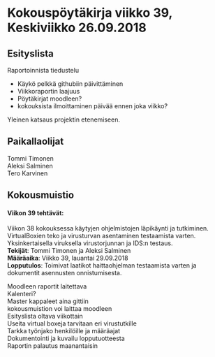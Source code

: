 # Kokouspöytäkirja viikko 39, Keskiviikko 26.09.2018  

## Esityslista  
Raportoinnista tiedustelu  
* Käykö pelkkä githubiin päivittäminen
* Viikkoraportin laajuus
* Pöytäkirjat moodleen?
* kokouksista ilmoittaminen päivää ennen joka viikko?  
  
Yleinen katsaus projektin etenemiseen.


## Paikallaolijat
Tommi Timonen  
Aleksi Salminen  
Tero Karvinen  

## Kokousmuistio
  
#### Viikon 39 tehtävät:  
Viikon 38 kokouksessa käytyjen ohjelmistojen läpikäynti ja tutkiminen.  
VirtualBoxien teko ja virusturvan asentaminen testaamista varten.  
Yksinkertaisella viruksella virustorjunnan ja IDS:n testaus.  
**Tekijät**: Tommi Timonen ja Aleksi Salminen  
**Määräaika**: Viikko 39, lauantai 29.09.2018  
**Lopputulos**: Toimivat laatikot haittaohjelman testaamista varten ja dokumentit asennusten onnistumisesta.  

Moodleen raportit laitettava  
Kalenteri?  
Master kappaleet aina gittiin  
kokousmuistion voi laittaa moodleen  
Esityslista oltava viikottain  
Useita virtual boxeja tarvitaan eri virustutkille  
Tarkka työnjako henkilöille ja määräajat  
Dokumentointi ja kuvailu lopputuotteesta  
Raportin palautus maanantaisin  
